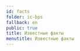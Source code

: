 ```yaml
---
id: facts
folder: ic-bps
fallback: en
public: true
title: Известные факты
menutitle: Известные факты
---
```

